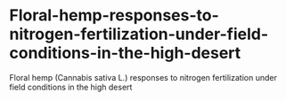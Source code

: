 # Floral-hemp-responses-to-nitrogen-fertilization-under-field-conditions-in-the-high-desert
Floral hemp (Cannabis sativa L.) responses to nitrogen fertilization under field conditions in the high desert
